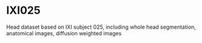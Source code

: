 # IXI025
Head dataset based on IXI subject 025, including whole head segmentation, anatomical images, diffusion weighted images
